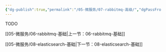 ```yaml
---
{"dg-publish":true,"permalink":"/05-微服务/07-rabbitmq-高级/","dgPassFrontmatter":true}
---
```




TODO


[[05-微服务/06-rabbitmq-基础\|上一节：06-rabbitmq-基础]]

[[05-微服务/08-elasticsearch-基础\|下一节：08-elasticsearch-基础]]